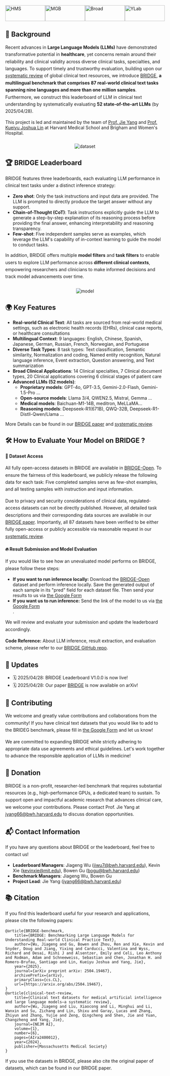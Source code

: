 <!-- ----------  Global Styles  ---------- -->
<style>
  /* 1. Center content and limit max width for readability */
  /* .wrapper{
    width:100%;
    max-width:1111px;
    margin:0 auto;
    padding:0 1rem;
  } */

  /* 2. Logo bar (top row) */
  .logo-bar{
    display:flex;
    align-items:center;
    justify-content:space-between;
    height:50px;
    margin-bottom:25px;
  }
  .logo-bar img{
    height:100%;
    max-width:100%;
    object-fit:contain;
  }

  /* 3. Generic paragraph spacing */
  p{line-height:1.6;}

  /* 4. Re-usable image section */
  .section-img{
    display:flex;
    justify-content:center;
    align-items:center;
    margin:25px 0;        /* vertical breathing room */
  }
  .section-img img{
    max-width:80%;
    height:auto;
    object-fit:contain;   /* avoid distortion */
  }

  /* 5. Make long BibTeX lines wrap instead of widening page */
  pre code{
    white-space:pre-wrap;
    word-break:break-word;
  }
</style>

<!-- ----------  Page Content  ---------- -->
<div class="wrapper">

<!-- Top logos ------------------------------------------------------------>
<div class="logo-bar">
<img src="https://cdn-uploads.huggingface.co/production/uploads/67a040fb6934f9aa1c866f99/1bNk6xHD90mlVaUOJ3kT6.png" alt="HMS" />
<img src="https://cdn-uploads.huggingface.co/production/uploads/67a040fb6934f9aa1c866f99/ZVx7ahuV1mVuIeygYwirc.png" alt="MGB" />
<img src="https://cdn-uploads.huggingface.co/production/uploads/67a040fb6934f9aa1c866f99/TkKKjmq98Wv_p5shxJTMY.png" alt="Broad" />
<img src="https://cdn-uploads.huggingface.co/production/uploads/67a040fb6934f9aa1c866f99/UcM8kmTaVkAM1qf3v09K8.png" alt="YLab" />
</div>

<!-- Background ----------------------------------------------------------->
<h2>📜 Background</h2>
<p>Recent advances in <strong>Large Language Models (LLMs)</strong> have demonstrated transformative potential in <strong>healthcare</strong>,  yet concerns remain around their reliability and clinical validity across diverse clinical tasks, specialties, and languages. To support timely and trustworthy evaluation, building upon our <a href="https://ai.nejm.org/doi/full/10.1056/AIra2400012">systematic review</a> of global clinical text resources, we introduce <a href="https://arxiv.org/abs/2504.19467">BRIDGE</a>, <strong>a multilingual benchmark that comprises 87 real-world clinical text tasks spanning nine languages and more than one million samples</strong>. Furthermore, we construct this leaderboard of LLM in clinical text understanding by systematically evaluating <strong>52 state-of-the-art LLMs</strong> (by 2025/04/28).</p>
This project is led and maintained by the team of <a href="https://ylab.top/">Prof. Jie Yang</a> and <a href="https://www.drugepi.org/team/joshua-kueiyu-lin">Prof. Kueiyu Joshua Lin</a> at Harvard Medical School and Brigham and Women's Hospital. 

<!-- Dataset illustration ------------------------------------------------->
<div class="section-img">
<img src="https://cdn-uploads.huggingface.co/production/uploads/633c70c4ccce04161f841c30/OLN3J8_Yq8dx_LrgjYSsC.png" alt="dataset" />
</div>

<!-- Leaderboard description --------------------------------------------->
<h2>🏆 BRIDGE Leaderboard</h2>
<p>BRIDGE features three leaderboards, each evaluating LLM performance in clinical text tasks under a distinct inference strategy:</p>
<ul>
    <li><strong>Zero shot</strong>: Only the task instructions and input data are  provided. The LLM is prompted to directly produce the target answer without any support.</li>
    <li><strong>Chain-of-Thought (CoT)</strong>: Task instructions explicitly guide the LLM to generate a step-by-step explanation of its reasoning process before providing the final answer, enhancing interpretability and reasoning transparency.</li>
    <li><strong>Few-shot</strong>: Five independent samples serve as examples, which leverage the LLM's capability of in-context learning to guide the model to conduct tasks. </li>
</ul>
<p>In addition, BRIDGE offers multiple <strong>model filters</strong> and <strong>task filters</strong> to enable users to explore LLM performance across <strong>different clinical contexts</strong>, empowering researchers and clinicians to make informed decisions and track model advancements over time.</p>

<!-- Leaderboard illustration -------------------------------------------->
<div class="section-img">
<img src="https://cdn-uploads.huggingface.co/production/uploads/633c70c4ccce04161f841c30/7EvHvtnfDPnzzHdPDi0L9.png" alt="model" />
</div>


<!-- Key Features --------------------------------------------------------->
<h2>🌍 Key Features</h2>
<ul>
    <li><strong>Real-world Clinical Text</strong>: All tasks are sourced from real-world medical settings, such as electronic health records (EHRs), clinical case reports, or healthcare consultations</li>
    <li><strong>Multilingual Context</strong>: 9 languages: English, Chinese, Spanish, Japanese, German, Russian, French, Norwegian, and Portuguese</li>
    <li><strong>Diverse Task Types</strong>: 8 task types: Text classification, Semantic similarity, Normalization and coding, Named entity recognition, Natural language inference, Event extraction, Question answering, and Text summarization</li>
    <li><strong>Broad Clinical Applications</strong>: 14 Clinical specialties, 7 Clinical document types, 20 Clinical applications covering 6 clinical stages of patient care</li>
    <li><strong>Advanced LLMs (52 models)</strong>:
    <ul>
        <li><strong>Proprietary models</strong>: GPT-4o, GPT-3.5, Gemini-2.0-Flash, Gemini-1.5-Pro ...</li>
        <li><strong>Open-source models</strong>: Llama 3/4, QWEN2.5, Mistral, Gemma ...</li>
        <li><strong>Medical models</strong>: Baichuan-M1-14B, meditron, MeLLaMA... </li>
        <li><strong>Reasoning models</strong>: Deepseek-R1(671B), QWQ-32B, Deepseek-R1-Distll-Qwen/Llama ...</li>
    </ul>
    </li>
</ul>
More Details can be found in our <a href="https://arxiv.org/abs/2504.19467">BRIDGE paper</a> and <a href="https://ai.nejm.org/doi/full/10.1056/AIra2400012">systematic review</a>.

<!-- Dataset access / submission ----------------------------------------->
<h2>🛠️ How to Evaluate Your Model on BRIDGE ?</h2>
<h4>📂 Dataset Access</h4>
<p>All fully open-access datasets in BRIDGE are available in <a href="https://huggingface.co/datasets/YLab-Open/BRIDGE-Open">BRIDGE-Open</a>. To ensure the fairness of this leaderboard, we publicly release the following data for each task:
Five completed samples serve as few-shot examples, and all testing samples with instruction and input information.</p>

<p>Due to privacy and security considerations of clinical data, regulated-access datasets can not be directly published. However, all detailed task descriptions and their corresponding data sources are available in our <a href="https://arxiv.org/abs/2504.19467">BRIDGE paper</a>.
Importantly, all 87 datasets have been verified to be either fully open-access or publicly accessible via reasonable request in our <a href="https://ai.nejm.org/doi/full/10.1056/AIra2400012">systematic review</a>.</p>

<h4>🔥 Result Submission and Model Evaluation</h4>
<p>If you would like to see how an unevaluated model performs on BRIDGE, please follow these steps:</p>
<ul>
    <li><strong>If you want to run inference locally:</strong> Download the <a href="https://huggingface.co/datasets/YLab-Open/BRIDGE-Open">BRIDGE-Open</a> dataset and perform inference locally. Save the generated output of each sample in its "pred" field for each dataset file. Then send your results to us via <a href="https://forms.gle/gU3GjSn9SqJRvs3b9">the Google Form</a></li>
    <li><strong>If you want us to run inference:</strong> Send the link of the model to us via <a href="https://forms.gle/gU3GjSn9SqJRvs3b9">the Google Form</a></li>.
</ul>
<p>We will review and evaluate your submission and update the leaderboard accordingly.</p>

<p><strong>Code Reference:</strong> About LLM inference, result extraction, and evaluation scheme, please refer to our <a href="https://github.com/YLab-Open/BRIDGE">BRIDGE GitHub repo</a>.</p>

<!-- Updates -------------------------------------------------------------->
<h2>📢 Updates</h2>
<ul>
    <li>🗓️ 2025/04/28: BRIDGE Leaderboard V1.0.0 is now live!</li>
    <li>🗓️ 2025/04/28: Our paper <a href="https://arxiv.org/abs/2504.19467">BRIDGE</a> is now available on arXiv!</li>
</ul>

<!-- Contributing --------------------------------------------------------->
<h2>🤝 Contributing</h2>
<p>We welcome and greatly value contributions and collaborations from the community!
If you have clinical text datasets that you would like to add to the BRIDEG benchmark, please fill in <a href="https://forms.gle/gU3GjSn9SqJRvs3b9">the Google Form</a> and let us know!</p>
<p>We are committed to expanding BRIDGE while strictly adhering to appropriate data use agreements and ethical guidelines. Let's work together to advance the responsible application of LLMs in medicine!</p>

<!-- Donation ------------------------------------------------------------->
<h2>🚀 Donation</h2>
<p>BRIDGE is a non-profit, researcher-led benchmark that requires substantial resources (e.g., high-performance GPUs, a dedicated team) to sustain. To support open and impactful academic research that advances clinical care, we welcome your contributions. Please contact Prof. Jie Yang at <a href="mailto:jyang66@bwh.harvard.edu">jyang66@bwh.harvard.edu</a> to discuss donation opportunities.</p>

<!-- Contact -------------------------------------------------------------->
<h2>📬 Contact Information</h2>
<p>If you have any questions about BRIDGE or the leaderboard, feel free to contact us!</p>
<ul>
    <li><strong>Leaderboard Managers</strong>: Jiageng Wu (<a href="mailto:jiwu7@bwh.harvard.edu">jiwu7@bwh.harvard.edu</a>), Kevin Xie (<a href="mailto:kevinxie@mit.edu">kevinxie@mit.edu</a>), Bowen Gu (<a href="mailto:bogu@bwh.harvard.edu">bogu@bwh.harvard.edu</a>)</li>
    <li><strong>Benchmark Managers</strong>: Jiageng Wu, Bowen Gu</li>
    <li><strong>Project Lead</strong>: Jie Yang (<a href="mailto:jyang66@bwh.harvard.edu">jyang66@bwh.harvard.edu</a>)</li>
</ul>

<!-- Citation ------------------------------------------------------------->
<h2>📚 Citation</h2>
<p>If you find this leaderboard useful for your research and applications, please cite the following papers:</p>
<pre style="white-space: pre-wrap; overflow-wrap: anywhere;"><code>@article{BRIDGE-benchmark,
    title={BRIDGE: Benchmarking Large Language Models for Understanding Real-world Clinical Practice Text},
    author={Wu, Jiageng and Gu, Bowen and Zhou, Ren and Xie, Kevin and Snyder, Doug and Jiang, Yixing and Carducci, Valentina and Wyss, Richard and Desai, Rishi J and Alsentzer, Emily and Celi, Leo Anthony and Rodman, Adam and Schneeweiss, Sebastian and Chen, Jonathan H. and Romero-Brufau, Santiago and Lin, Kueiyu Joshua and Yang, Jie},
    year={2025},
    journal={arXiv preprint arXiv: 2504.19467},
    archivePrefix={arXiv},
    primaryClass={cs.CL},
    url={https://arxiv.org/abs/2504.19467},
}
@article{clinical-text-review,
    title={Clinical text datasets for medical artificial intelligence and large language models—a systematic review},
    author={Wu, Jiageng and Liu, Xiaocong and Li, Minghui and Li, Wanxin and Su, Zichang and Lin, Shixu and Garay, Lucas and Zhang, Zhiyun and Zhang, Yujie and Zeng, Qingcheng and Shen, Jie and Yuan, Changzheng and Yang, Jie},
    journal={NEJM AI},
    volume={1},
    number={6},
    pages={AIra2400012},
    year={2024},
    publisher={Massachusetts Medical Society}
}</code></pre>
<p>If you use the datasets in BRIDGE, please also cite the original paper of datasets, which can be found in our BRIDGE paper.</p>

</div>
<!-- ----------  End of Page Content  ---------- -->